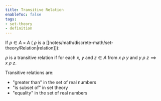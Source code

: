```yaml
---
title: Transitive Relation
enableToc: false
tags: 
- set-theory
- definition
---
```

If $\rho \in A \times A$ ( $\rho$ is a [[notes/math/discrete-math/set-theory/Relation|relation]]):

$\rho$ is a transitive relation if for each $x$, $y$ and $z \in A$ from $x \: \rho \: y$ and $y \: \rho \: z \implies x \: \rho \: z$.

Transitive relations are:
- "greater than" in the set of real numbers
- "is subset of" in set theory
- "equality" in the set of real numbers
